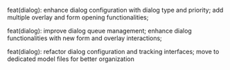 
feat(dialog): enhance dialog configuration with dialog type and priority;
add multiple overlay and form opening functionalities; 

feat(dialog): improve dialog queue management;
enhance dialog functionalities with new form and overlay interactions;

feat(dialog): refactor dialog configuration and tracking interfaces; 
move to dedicated model files for better organization